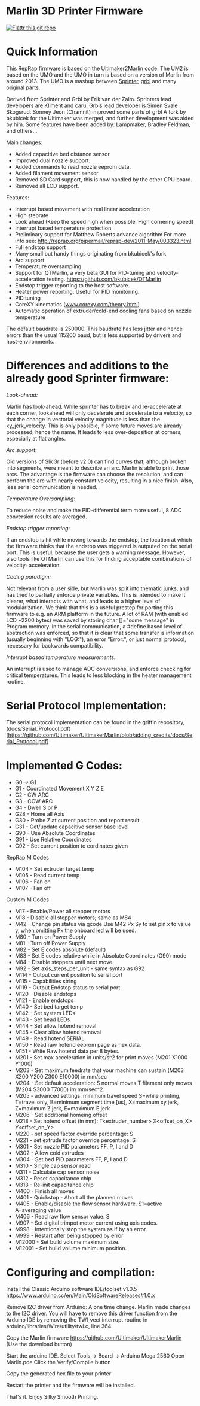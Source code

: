 Marlin 3D Printer Firmware
==========================

[![Flattr this git repo](http://api.flattr.com/button/flattr-badge-large.png)](https://flattr.com/submit/auto?user_id=ErikZalm&url=https://github.com/ErikZalm/Marlin&title=Marlin&language=&tags=github&category=software)

Quick Information
===================
This RepRap firmware is based on the <a href="https://github.com/Ultimaker/Ultimaker2Marlin">Ultimaker2Marlin</a> code.
The UM2 is based on the UMO and the UMO in turn is based on a version of Marlin from around 2013. The UMO is a mashup between <a href="https://github.com/kliment/Sprinter">Sprinter</a>, <a href="https://github.com/grbl/grbl">grbl</a> and many original parts.

Derived from Sprinter and Grbl by Erik van der Zalm.
Sprinters lead developers are Kliment and caru.
Grbls lead developer is Simen Svale Skogsrud. Sonney Jeon (Chamnit) improved some parts of grbl
A fork by bkubicek for the Ultimaker was merged, and further development was aided by him.
Some features have been added by:
Lampmaker, Bradley Feldman, and others...

Main changes:
* Added capacitive bed distance sensor
* Improved dual nozzle support.
* Added commands to read nozzle eeprom data.
* Added filament movement sensor.
* Removed SD Card support, this is now handled by the other CPU board.
* Removed all LCD support.

Features:
*   Interrupt based movement with real linear acceleration
*   High steprate
*   Look ahead (Keep the speed high when possible. High cornering speed)
*   Interrupt based temperature protection
*   Preliminary support for Matthew Roberts advance algorithm
    For more info see: http://reprap.org/pipermail/reprap-dev/2011-May/003323.html
*   Full endstop support
*   Many small but handy things originating from bkubicek's fork.
*   Arc support
*   Temperature oversampling
*   Support for QTMarlin, a very beta GUI for PID-tuning and velocity-acceleration testing. https://github.com/bkubicek/QTMarlin
*   Endstop trigger reporting to the host software.
*   Heater power reporting. Useful for PID monitoring.
*   PID tuning
*   CoreXY kinematics (www.corexy.com/theory.html)
*   Automatic operation of extruder/cold-end cooling fans based on nozzle temperature

The default baudrate is 250000. This baudrate has less jitter and hence errors than the usual 115200 baud, but is less supported by drivers and host-environments.


Differences and additions to the already good Sprinter firmware:
================================================================

*Look-ahead:*

Marlin has look-ahead. While sprinter has to break and re-accelerate at each corner,
lookahead will only decelerate and accelerate to a velocity,
so that the change in vectorial velocity magnitude is less than the xy_jerk_velocity.
This is only possible, if some future moves are already processed, hence the name.
It leads to less over-deposition at corners, especially at flat angles.

*Arc support:*

Old versions of Slic3r (before v2.0) can find curves that, although broken into segments, were meant to describe an arc.
Marlin is able to print those arcs. The advantage is the firmware can choose the resolution,
and can perform the arc with nearly constant velocity, resulting in a nice finish.
Also, less serial communication is needed.

*Temperature Oversampling:*

To reduce noise and make the PID-differential term more useful, 8 ADC conversion results are averaged.

*Endstop trigger reporting:*

If an endstop is hit while moving towards the endstop, the location at which the firmware thinks that the endstop was triggered is outputed on the serial port.
This is useful, because the user gets a warning message.
However, also tools like QTMarlin can use this for finding acceptable combinations of velocity+acceleration.

*Coding paradigm:*

Not relevant from a user side, but Marlin was split into thematic junks, and has tried to partially enforce private variables.
This is intended to make it clearer, what interacts with what, and leads to a higher level of modularization.
We think that this is a useful prestep for porting this firmware to e.g. an ARM platform in the future.
A lot of RAM (with enabled LCD ~2200 bytes) was saved by storing char []="some message" in Program memory.
In the serial communication, a #define based level of abstraction was enforced, so that it is clear that
some transfer is information (usually beginning with "LOG:"), an error "Error:", or just normal protocol,
necessary for backwards compatibility.

*Interrupt based temperature measurements:*

An interrupt is used to manage ADC conversions, and enforce checking for critical temperatures.
This leads to less blocking in the heater management routine.

Serial Protocol Implementation:
===============================
The serial protocol implementation can be found in the griffin repository, (docs/Serial_Protocol.pdf) [https://github.com/Ultimaker/UltimakerMarlin/blob/adding_credits/docs/Serial_Protocol.pdf]

Implemented G Codes:
====================

*  G0  -> G1
*  G1  - Coordinated Movement X Y Z E
*  G2  - CW ARC
*  G3  - CCW ARC
*  G4  - Dwell S<seconds> or P<milliseconds>
*  G28 - Home all Axis
*  G30 - Probe Z at current position and report result.
*  G31 - Get/update capacitive sensor base level
*  G90 - Use Absolute Coordinates
*  G91 - Use Relative Coordinates
*  G92 - Set current position to cordinates given

RepRap M Codes
*  M104 - Set extruder target temp
*  M105 - Read current temp
*  M106 - Fan on
*  M107 - Fan off

Custom M Codes
*  M17  - Enable/Power all stepper motors
*  M18  - Disable all stepper motors; same as M84
*  M42  - Change pin status via gcode Use M42 Px Sy to set pin x to value y, when omitting Px the onboard led will be used.
*  M80  - Turn on Power Supply
*  M81  - Turn off Power Supply
*  M82  - Set E codes absolute (default)
*  M83  - Set E codes relative while in Absolute Coordinates (G90) mode
*  M84  - Disable steppers until next move.
*  M92  - Set axis_steps_per_unit - same syntax as G92
*  M114 - Output current position to serial port
*  M115 - Capabilities string
*  M119 - Output Endstop status to serial port
*  M120 - Disable endstops
*  M121 - Enable endstops
*  M140 - Set bed target temp
*  M142 - Set system LEDs
*  M143 - Set head LEDs
*  M144 - Set allow hotend removal
*  M145 - Clear allow hotend removal
*  M149 - Read hotend SERIAL
*  M150 - Read raw hotend eeprom page as hex data.
*  M151 - Write Raw hotend data per 8 bytes.
*  M201 - Set max acceleration in units/s^2 for print moves (M201 X1000 Y1000)
*  M203 - Set maximum feedrate that your machine can sustain (M203 X200 Y200 Z300 E10000) in mm/sec
*  M204 - Set default acceleration: S normal moves T filament only moves (M204 S3000 T7000) im mm/sec^2.
*  M205 -  advanced settings: minimum travel speed S=while printing, T=travel only, B=minimum segment time [us], X=maximum xy jerk, Z=maximum Z jerk, E=maximum E jerk
*  M206 - Set additional homeing offset
*  M218 - Set hotend offset (in mm): T<extruder_number> X<offset_on_X> Y<offset_on_Y>
*  M220 - set speed factor override percentage: S<factor in percent>
*  M221 - set extrude factor override percentage: S<factor in percent>
*  M301 - Set nozzle PID parameters FF, P, I and D
*  M302 - Allow cold extrudes
*  M304 - Set bed PID parameters FF, P, I and D
*  M310 - Single cap sensor read
*  M311 - Calculate cap sensor noise
*  M312 - Reset capacitance chip
*  M313 - Re-init capacitance chip
*  M400 - Finish all moves
*  M401 - Quickstop - Abort all the planned moves
*  M405 - Enable/disable the flow sensor hardware. S1=active A=averaging value
*  M406 - Read raw flow sensor value: S<sensor number>
*  M907 - Set digital trimpot motor current using axis codes.
*  M998 - Intentionally stop the system as if by an error.
*  M999 - Restart after being stopped by error
*  M12000 - Set build volume maximum size.
*  M12001 - Set build volume minimum position.


Configuring and compilation:
============================
Install the Classic Arduino software IDE/toolset v1.0.5
   https://www.arduino.cc/en/Main/OldSoftwareReleases#1.0.x

Remove I2C driver from Arduino:
A one time change. Marlin made changes to the I2C driver. You will have to remove this driver function from the
Arduino IDE by removing the TWI_vect interrupt routine in arduino/libraries/Wire/utility/twi.c, line 364

Copy the Marlin firmware
   https://github.com/Ultimaker/UltimakerMarlin
   (Use the download button)

Start the arduino IDE.
Select Tools -> Board -> Arduino Mega 2560
Open Marlin.pde
Click the Verify/Compile button

Copy the generated hex file to your printer

Restart the printer and the firmware will be installed.

That's it.  Enjoy Silky Smooth Printing.

